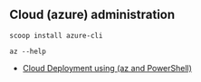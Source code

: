 ## Cloud (azure) administration

    scoop install azure-cli

    az --help



- [Cloud Deployment using (az and PowerShell) ](azure-deployment.ps1)





